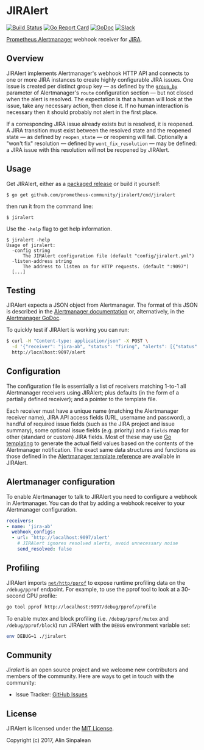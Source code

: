 # JIRAlert 
[![Build Status](https://travis-ci.org/prometheus-community/jiralert.svg)](https://travis-ci.org/prometheus-community/jiralert) 
[![Go Report Card](https://goreportcard.com/badge/github.com/prometheus-community/jiralert)](https://goreportcard.com/report/github.com/prometheus-community/jiralert) 
[![GoDoc](https://godoc.org/github.com/prometheus-community/jiralert?status.svg)](https://godoc.org/github.com/prometheus-community/jiralert)
[![Slack](https://img.shields.io/badge/join%20slack-%23jiralert-brightgreen.svg)](https://join.slack.com/t/improbable-eng/shared_invite/enQtMzQ1ODcyMzQ5MjM4LWY5ZWZmNGM2ODc5MmViNmQ3ZTA3ZTY3NzQwOTBlMTkzZmIxZTIxODk0OWU3YjZhNWVlNDU3MDlkZGViZjhkMjc)

[Prometheus Alertmanager](https://github.com/prometheus/alertmanager) webhook receiver for [JIRA](https://www.atlassian.com/software/jira).

## Overview

JIRAlert implements Alertmanager's webhook HTTP API and connects to one or more JIRA instances to create highly configurable JIRA issues. One issue is created per distinct group key — as defined by the [`group_by`](https://prometheus.io/docs/alerting/configuration/#<route>) parameter of Alertmanager's `route` configuration section — but not closed when the alert is resolved. The expectation is that a human will look at the issue, take any necessary action, then close it.  If no human interaction is necessary then it should probably not alert in the first place.

If a corresponding JIRA issue already exists but is resolved, it is reopened. A JIRA transition must exist between the resolved state and the reopened state — as defined by `reopen_state` — or reopening will fail. Optionally a "won't fix" resolution — defined by `wont_fix_resolution` — may be defined: a JIRA issue with this resolution will not be reopened by JIRAlert.

## Usage

Get JIRAlert, either as a [packaged release](https://github.com/prometheus-community/jiralert/releases) or build it yourself:

```
$ go get github.com/prometheus-community/jiralert/cmd/jiralert
```

then run it from the command line:

```
$ jiralert
```

Use the `-help` flag to get help information.

```
$ jiralert -help
Usage of jiralert:
  -config string
      The JIRAlert configuration file (default "config/jiralert.yml")
  -listen-address string
      The address to listen on for HTTP requests. (default ":9097")
  [...]
```

## Testing

JIRAlert expects a JSON object from Alertmanager. The format of this JSON is described in the [Alertmanager documentation](https://prometheus.io/docs/alerting/configuration/#<webhook_config>) or, alternatively, in the [Alertmanager GoDoc](https://godoc.org/github.com/prometheus/alertmanager/template#Data).

To quickly test if JIRAlert is working you can run:

```bash
$ curl -H "Content-type: application/json" -X POST \
  -d '{"receiver": "jira-ab", "status": "firing", "alerts": [{"status": "firing", "labels": {"alertname": "TestAlert", "key": "value"} }], "groupLabels": {"alertname": "TestAlert"}}' \
  http://localhost:9097/alert
```

## Configuration

The configuration file is essentially a list of receivers matching 1-to-1 all Alertmanager receivers using JIRAlert; plus defaults (in the form of a partially defined receiver); and a pointer to the template file.

Each receiver must have a unique name (matching the Alertmanager receiver name), JIRA API access fields (URL, username and password), a handful of required issue fields (such as the JIRA project and issue summary), some optional issue fields (e.g. priority) and a `fields` map for other (standard or custom) JIRA fields. Most of these may use [Go templating](https://golang.org/pkg/text/template/) to generate the actual field values based on the contents of the Alertmanager notification. The exact same data structures and functions as those defined in the [Alertmanager template reference](https://prometheus.io/docs/alerting/notifications/) are available in JIRAlert.

## Alertmanager configuration

To enable Alertmanager to talk to JIRAlert you need to configure a webhook in Alertmanager. You can do that by adding a webhook receiver to your Alertmanager configuration. 

```yaml
receivers:
- name: 'jira-ab'
  webhook_configs:
  - url: 'http://localhost:9097/alert'
    # JIRAlert ignores resolved alerts, avoid unnecessary noise
    send_resolved: false
```

## Profiling

JIRAlert imports [`net/http/pprof`](https://golang.org/pkg/net/http/pprof/) to expose runtime profiling data on the `/debug/pprof` endpoint. For example, to use the pprof tool to look at a 30-second CPU profile:

```bash
go tool pprof http://localhost:9097/debug/pprof/profile
```

To enable mutex and block profiling (i.e. `/debug/pprof/mutex` and `/debug/pprof/block`) run JIRAlert with the `DEBUG` environment variable set:

```bash
env DEBUG=1 ./jiralert
```

## Community

*Jiralert* is an open source project and we welcome new contributors and members 
of the community. Here are ways to get in touch with the community:

* Issue Tracker: [GitHub Issues](https://github.com/prometheus-community/jiralert/issues)

## License

JIRAlert is licensed under the [MIT License](https://github.com/prometheus-community/jiralert/blob/master/LICENSE).

Copyright (c) 2017, Alin Sinpalean
